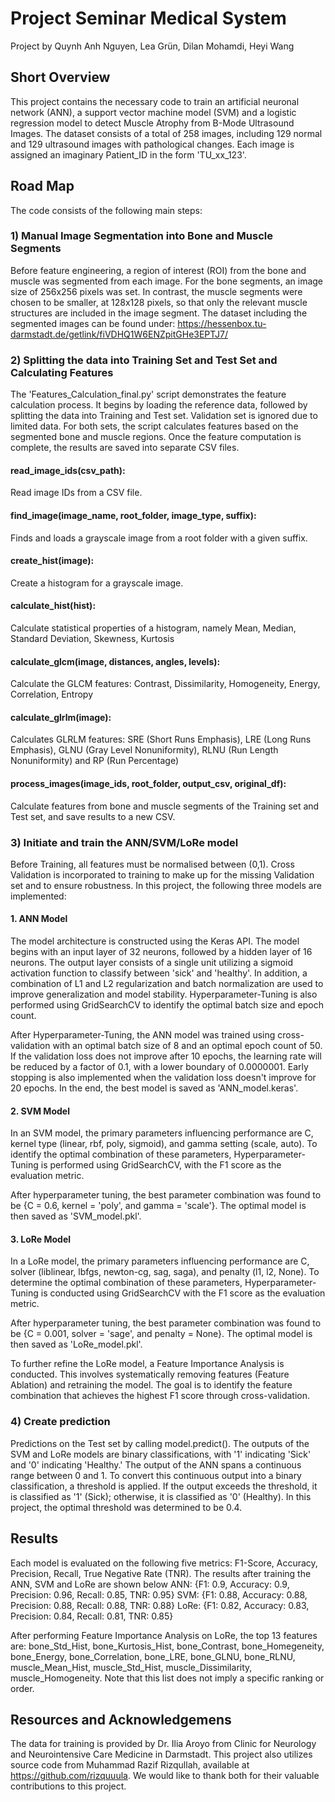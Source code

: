 # Project Seminar Medical System
Project by Quynh Anh Nguyen, Lea Grün, Dilan Mohamdi, Heyi Wang

## Short Overview
This project contains the necessary code to train an artificial neuronal network (ANN), a support vector machine model (SVM) and a logistic regression model to detect Muscle Atrophy from B-Mode Ultrasound Images. The dataset consists of a total of 258 images, including 129 normal and 129 ultrasound images with pathological changes. Each image is assigned an imaginary Patient_ID in the form 'TU_xx_123'. 

## Road Map
The code consists of the following main steps:

### 1) Manual Image Segmentation into Bone and Muscle Segments
Before feature engineering, a region of interest (ROI) from the bone and muscle was segmented from each image. For the bone segments, an image size of 256x256 pixels was set. In contrast, the muscle segments were chosen to be smaller, at 128x128 pixels, so that only the relevant muscle structures are included in the image segment. The dataset including the segmented images can be found under: https://hessenbox.tu-darmstadt.de/getlink/fiVDHQ1W6ENZpitGHe3EPTJ7/

### 2) Splitting the data into Training Set and Test Set and Calculating Features
The 'Features_Calculation_final.py' script demonstrates the feature calculation process. It begins by loading the reference data, followed by splitting the data into Training and Test set. Validation set is ignored due to limited data. For both sets, the script calculates features based on the segmented bone and muscle regions. Once the feature computation is complete, the results are saved into separate CSV files. 
#### read_image_ids(csv_path): 
Read image IDs from a CSV file.
#### find_image(image_name, root_folder, image_type, suffix): 
Finds and loads a grayscale image from a root folder with a given suffix.
#### create_hist(image): 
Create a histogram for a grayscale image.
#### calculate_hist(hist): 
Calculate statistical properties of a histogram, namely Mean, Median, Standard Deviation, Skewness, Kurtosis
#### calculate_glcm(image, distances, angles, levels): 
Calculate the GLCM features: Contrast, Dissimilarity, Homogeneity, Energy, Correlation, Entropy
#### calculate_glrlm(image): 
Calculates GLRLM features: SRE (Short Runs Emphasis), LRE (Long Runs Emphasis), GLNU (Gray Level Nonuniformity), RLNU (Run Length Nonuniformity) and RP (Run Percentage)
#### process_images(image_ids, root_folder, output_csv, original_df): 
Calculate features from bone and muscle segments of the Training set and Test set, and save results to a new CSV.

### 3) Initiate and train the ANN/SVM/LoRe model
Before Training, all features must be normalised between (0,1). Cross Validation is incorporated to training to make up for the missing Validation set and to ensure robustness. In this project, the following three models are implemented:

#### 1. ANN Model
The model architecture is constructed using the Keras API. The model begins with an input layer of 32 neurons, followed by a hidden layer of 16 neurons. The output layer consists of a single unit utilizing a sigmoid activation function to classify between 'sick' and 'healthy'. In addition, a combination of L1 and L2 regularization and batch normalization are used to improve generalization and model stability. Hyperparameter-Tuning is also performed using GridSearchCV to identify the optimal batch size and epoch count.

After Hyperparameter-Tuning, the ANN model was trained using cross-validation with an optimal batch size of 8 and an optimal epoch count of 50. If the validation loss does not improve after 10 epochs, the learning rate will be reduced by a factor of 0.1, with a lower boundary of 0.0000001. Early stopping is also implemented when the validation loss doesn't improve for 20 epochs. In the end, the best model is saved as 'ANN_model.keras'.

#### 2. SVM Model
In an SVM model, the primary parameters influencing performance are C, kernel type (linear, rbf, poly, sigmoid), and gamma setting (scale, auto). To identify the optimal combination of these parameters, Hyperparameter-Tuning is performed using GridSearchCV, with the F1 score as the evaluation metric.

After hyperparameter tuning, the best parameter combination was found to be {C = 0.6, kernel = 'poly', and gamma = 'scale'}. The optimal model is then saved as 'SVM_model.pkl'.

#### 3. LoRe Model
In a LoRe model, the primary parameters influencing performance are C, solver (liblinear, lbfgs, newton-cg, sag, saga), and penalty (l1, l2, None). To determine the optimal combination of these parameters, Hyperparameter-Tuning is conducted using GridSearchCV with the F1 score as the evaluation metric.

After hyperparameter tuning, the best parameter combination was found to be {C = 0.001, solver = 'sage', and penalty = None}. The optimal model is then saved as 'LoRe_model.pkl'.

To further refine the LoRe model, a Feature Importance Analysis is conducted. This involves systematically removing features (Feature Ablation) and retraining the model. The goal is to identify the feature combination that achieves the highest F1 score through cross-validation.

### 4) Create prediction
Predictions on the Test set by calling model.predict(). The outputs of the SVM and LoRe models are binary classifications, with '1' indicating 'Sick' and '0' indicating 'Healthy.' The output of the ANN spans a continuous range between 0 and 1. To convert this continuous output into a binary classification, a threshold is applied. If the output exceeds the threshold, it is classified as '1' (Sick); otherwise, it is classified as '0' (Healthy). In this project, the optimal threshold was determined to be 0.4.

## Results
Each model is evaluated on the following five metrics: F1-Score, Accuracy, Precision, Recall, True Negative Rate (TNR). The results after training the ANN, SVM and LoRe are shown below
ANN: {F1: 0.9, Accuracy: 0.9, Precision: 0.96, Recall: 0.85, TNR: 0.95}
SVM: {F1: 0.88, Accuracy: 0.88, Precision: 0.88, Recall: 0.88, TNR: 0.88}
LoRe: {F1: 0.82, Accuracy: 0.83, Precision: 0.84, Recall: 0.81, TNR: 0.85}

After performing Feature Importance Analysis on LoRe, the top 13 features are: bone_Std_Hist, bone_Kurtosis_Hist, bone_Contrast, bone_Homegeneity, bone_Energy, bone_Correlation, bone_LRE, bone_GLNU, bone_RLNU, muscle_Mean_Hist, muscle_Std_Hist, muscle_Dissimilarity, muscle_Homogeneity. Note that this list does not imply a specific ranking or order.

## Resources and Acknowledgemens
The data for training is provided by Dr. Ilia Aroyo from Clinic for Neurology and Neurointensive Care Medicine in Darmstadt. This project also utilizes source code from Muhammad Razif Rizqullah, available at https://github.com/rizquuula. We would like to thank both for their valuable contributions to this project.
